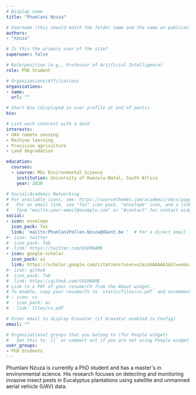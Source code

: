 ```yaml
---
# Display name
title: "Phumlani Nzuza"

# Username (this should match the folder name and the name on publications)
authors:
- "nzuza"

# Is this the primary user of the site?
superuser: false

# Role/position (e.g., Professor of Artificial Intelligence)
role: PhD Student

# Organizations/Affiliations
organizations:
- name: 
  url: ""

# Short bio (displayed in user profile at end of posts)
bio: 

# List each interest with a dash
interests:
- UAV remote sensing
- Machine learning
- Precision agriculture 
- Land degradation

education:
  courses:
  - course: MSc Environmental Science
    institution: University of Kwazulu-Natal, South Africa 
    year: 2020

# Social/Academic Networking
# For available icons, see: https://sourcethemes.com/academic/docs/page-builder/#icons
#   For an email link, use "fas" icon pack, "envelope" icon, and a link in the
#   form "mailto:your-email@example.com" or "#contact" for contact widget.
social:
- icon: envelope
  icon_pack: fas
  link: 'mailto:PhumlaniPollen.Nzuza@UGent.be '  # For a direct email link, use "mailto:test@example.org".
#- icon: twitter
#  icon_pack: fab
#  link: https://twitter.com/USERNAME
- icon: google-scholar
  icon_pack: ai
  link: https://scholar.google.com/citations?user=oJazaXAAAAAJ&hl=en&oi=ao
#- icon: github
#  icon_pack: fab
#  link: https://github.com/USERNAME
# Link to a PDF of your resume/CV from the About widget.
# To enable, copy your resume/CV to `static/files/cv.pdf` and uncomment the lines below.
# - icon: cv
#   icon_pack: ai
#   link: files/cv.pdf

# Enter email to display Gravatar (if Gravatar enabled in Config)
email: ""

# Organizational groups that you belong to (for People widget)
#   Set this to `[]` or comment out if you are not using People widget.
user_groups:
- PhD Students
---
```


Phumlani Nzuza is currently a PhD student and has a master's in environmental science. His research focuses on detecting and monitoring invasive insect pests in Eucalyptus plantations using satellite and unmanned aerial vehicle (UAV) data.